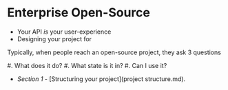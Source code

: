 # Enterprise Open-Source

- Your API *is* your user-experience
- Designing your project for

Typically, when people reach an open-source project, they ask 3 questions

#. What does it do?
#. What state is it in?
#. Can I use it?


- *Section 1* - [Structuring your project](project structure.md).